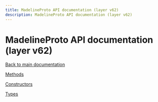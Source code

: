 ```yaml
---
title: MadelineProto API documentation (layer v62)
description: MadelineProto API documentation (layer v62)
---
```

# MadelineProto API documentation (layer v62)  

[Back to main documentation](..)  


[Methods](methods/)

[Constructors](constructors/)

[Types](types/)
